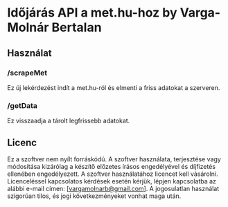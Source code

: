 # Időjárás API a met.hu-hoz by Varga-Molnár Bertalan

## Használat
### /scrapeMet
Ez új lekérdezést indít a met.hu-ról és elmenti a friss adatokat a szerveren.
### /getData
Ez visszaadja a tárolt legfrissebb adatokat.

## Licenc
Ez a szoftver nem nyílt forráskódú. A szoftver használata, terjesztése vagy módosítása kizárólag a készítő előzetes írásos engedélyével és díjfizetés ellenében engedélyezett.
A szoftver használatához licencet kell vásárolni.
Licenceléssel kapcsolatos kérdések esetén kérjük, lépjen kapcsolatba az alábbi e-mail címen: [vargamolnarb@gmail.com].
A jogosulatlan használat szigorúan tilos, és jogi következményeket vonhat maga után.